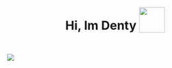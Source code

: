 <h1 align="center">
Hi, Im Denty 
  <sub><img src="https://cdn3.emoji.gg/emojis/8807-sao-alicesip.png" height="60" width="60"></sub>
  </h1>
<br/>

![](https://komarev.com/ghpvc/?username=DentyTxr&color=blueviolet)

```diff

```
